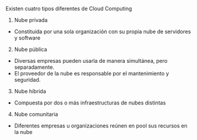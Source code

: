 Existen cuatro tipos diferentes de Cloud Computing
1. Nube privada
  - Constituida por una sola organización con su propia nube de servidores y software
2. Nube pública
  - Diversas empresas pueden usarla de manera simultánea, pero separadamente.
  - El proveedor de la nube es responsable por el mantenimiento y seguridad.
3. Nube híbrida
  - Compuesta por dos o más infraestructuras de nubes distintas
4. Nube comunitaria
  - Diferentes empresas u organizaciones reúnen en pool sus recursos en la nube
